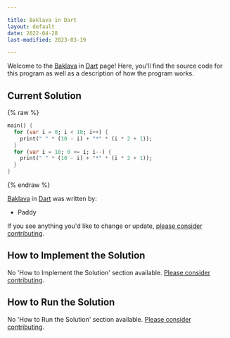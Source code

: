 ```yaml
---

title: Baklava in Dart
layout: default
date: 2022-04-28
last-modified: 2023-03-19

---
```


Welcome to the [Baklava](https://sampleprograms.io/projects/baklava) in [Dart](https://sampleprograms.io/languages/dart) page! Here, you'll find the source code for this program as well as a description of how the program works.

## Current Solution

{% raw %}

```dart
main() {
  for (var i = 0; i < 10; i++) {
    print(" " * (10 - i) + "*" * (i * 2 + 1));
  }
  for (var i = 10; 0 <= i; i--) {
    print(" " * (10 - i) + "*" * (i * 2 + 1));
  }
}
```

{% endraw %}

[Baklava](https://sampleprograms.io/projects/baklava) in [Dart](https://sampleprograms.io/languages/dart) was written by:

- Paddy

If you see anything you'd like to change or update, [please consider contributing](https://github.com/TheRenegadeCoder/sample-programs).

## How to Implement the Solution

No 'How to Implement the Solution' section available. [Please consider contributing](https://github.com/TheRenegadeCoder/sample-programs-website).

## How to Run the Solution

No 'How to Run the Solution' section available. [Please consider contributing](https://github.com/TheRenegadeCoder/sample-programs-website).